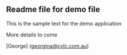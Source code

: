 ## Readme file for demo file

This is the sample text for the demo application

More details to come

[George] (georgina@cylc.com.au)